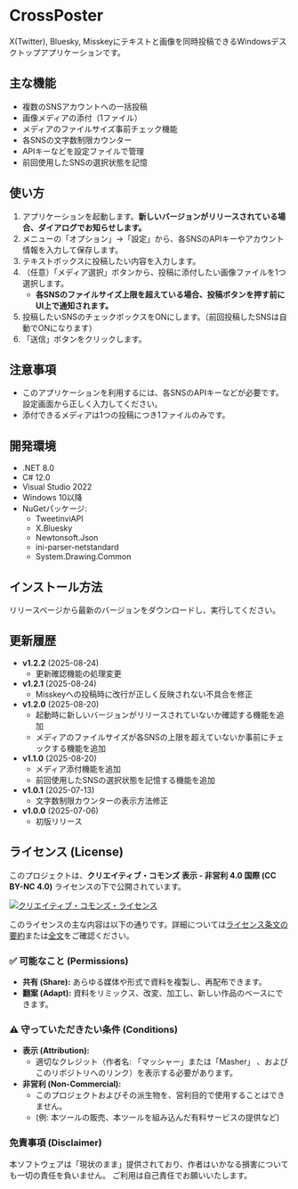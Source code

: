 ﻿# CrossPoster

X(Twitter), Bluesky, Misskeyにテキストと画像を同時投稿できるWindowsデスクトップアプリケーションです。

## 主な機能

-   複数のSNSアカウントへの一括投稿
-   画像メディアの添付（1ファイル）
-   メディアのファイルサイズ事前チェック機能
-   各SNSの文字数制限カウンター
-   APIキーなどを設定ファイルで管理
-   前回使用したSNSの選択状態を記憶

## 使い方

1.  アプリケーションを起動します。**新しいバージョンがリリースされている場合、ダイアログでお知らせします。**
2.  メニューの「オプション」→「設定」から、各SNSのAPIキーやアカウント情報を入力して保存します。
3.  テキストボックスに投稿したい内容を入力します。
4.  （任意）「メディア選択」ボタンから、投稿に添付したい画像ファイルを1つ選択します。
    -   **各SNSのファイルサイズ上限を超えている場合、投稿ボタンを押す前にUI上で通知されます。**
5.  投稿したいSNSのチェックボックスをONにします。（前回投稿したSNSは自動でONになります）
6.  「送信」ボタンをクリックします。

## 注意事項

-   このアプリケーションを利用するには、各SNSのAPIキーなどが必要です。設定画面から正しく入力してください。
-   添付できるメディアは1つの投稿につき1ファイルのみです。

## 開発環境
-   .NET 8.0
-   C# 12.0
-   Visual Studio 2022
-   Windows 10以降
-   NuGetパッケージ:
    -   TweetinviAPI
    -   X.Bluesky
    -   Newtonsoft.Json
    -   ini-parser-netstandard
    -   System.Drawing.Common

## インストール方法
リリースページから最新のバージョンをダウンロードし、実行してください。


## 更新履歴
-   **v1.2.2** (2025-08-24)
    -   更新確認機能の処理変更
-   **v1.2.1** (2025-08-24)
    -   Misskeyへの投稿時に改行が正しく反映されない不具合を修正
-   **v1.2.0** (2025-08-20)
    -   起動時に新しいバージョンがリリースされていないか確認する機能を追加
    -   メディアのファイルサイズが各SNSの上限を超えていないか事前にチェックする機能を追加
-   **v1.1.0** (2025-08-20)
    -   メディア添付機能を追加
    -   前回使用したSNSの選択状態を記憶する機能を追加
-   **v1.0.1** (2025-07-13)
    -   文字数制限カウンターの表示方法修正
-   **v1.0.0** (2025-07-06)
    -   初版リリース

## ライセンス (License)

このプロジェクトは、**クリエイティブ・コモンズ 表示 - 非営利 4.0 国際 (CC BY-NC 4.0)** ライセンスの下で公開されています。

<a rel="license" href="http://creativecommons.org/licenses/by-nc/4.0/">
  <img alt="クリエイティブ・コモンズ・ライセンス" style="border-width:0" src="https://i.creativecommons.org/l/by-nc/4.0/88x31.png" />
</a>

このライセンスの主な内容は以下の通りです。詳細については[ライセンス条文の要約](https://creativecommons.org/licenses/by-nc/4.0/deed.ja)または[全文](https://creativecommons.org/licenses/by-nc/4.0/legalcode.ja)をご確認ください。

### ✅ 可能なこと (Permissions)
- **共有 (Share):** あらゆる媒体や形式で資料を複製し、再配布できます。
- **翻案 (Adapt):** 資料をリミックス、改変、加工し、新しい作品のベースにできます。

### ⚠️ 守っていただきたい条件 (Conditions)
- **表示 (Attribution):**
  - 適切なクレジット（作者名: 「マッシャー」または「Masher」 、およびこのリポジトリへのリンク）を表示する必要があります。
- **非営利 (Non-Commercial):**
  - このプロジェクトおよびその派生物を、営利目的で使用することはできません。
  - (例: 本ツールの販売、本ツールを組み込んだ有料サービスの提供など)

### 免責事項 (Disclaimer)
本ソフトウェアは「現状のまま」提供されており、作者はいかなる損害についても一切の責任を負いません。
ご利用は自己責任でお願いいたします。